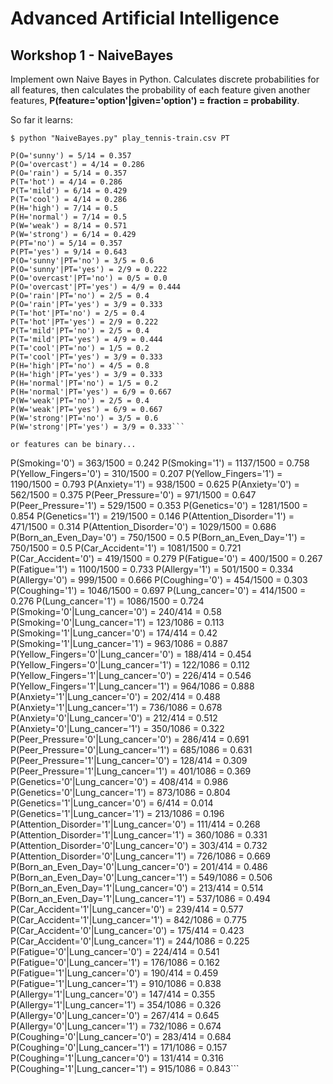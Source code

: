 # Advanced Artificial Intelligence

## Workshop 1 - NaiveBayes

Implement own Naive Bayes in Python. Calculates discrete probabilities for all features, then calculates the probability of each feature given another features, **P(feature='option'|given='option') = fraction = probability**.

So far it learns:

```$ python "NaiveBayes.py" play_tennis-train.csv PT```

```
P(O='sunny') = 5/14 = 0.357
P(O='overcast') = 4/14 = 0.286
P(O='rain') = 5/14 = 0.357
P(T='hot') = 4/14 = 0.286
P(T='mild') = 6/14 = 0.429
P(T='cool') = 4/14 = 0.286
P(H='high') = 7/14 = 0.5
P(H='normal') = 7/14 = 0.5
P(W='weak') = 8/14 = 0.571
P(W='strong') = 6/14 = 0.429
P(PT='no') = 5/14 = 0.357
P(PT='yes') = 9/14 = 0.643
P(O='sunny'|PT='no') = 3/5 = 0.6
P(O='sunny'|PT='yes') = 2/9 = 0.222
P(O='overcast'|PT='no') = 0/5 = 0.0
P(O='overcast'|PT='yes') = 4/9 = 0.444
P(O='rain'|PT='no') = 2/5 = 0.4
P(O='rain'|PT='yes') = 3/9 = 0.333
P(T='hot'|PT='no') = 2/5 = 0.4
P(T='hot'|PT='yes') = 2/9 = 0.222
P(T='mild'|PT='no') = 2/5 = 0.4
P(T='mild'|PT='yes') = 4/9 = 0.444
P(T='cool'|PT='no') = 1/5 = 0.2
P(T='cool'|PT='yes') = 3/9 = 0.333
P(H='high'|PT='no') = 4/5 = 0.8
P(H='high'|PT='yes') = 3/9 = 0.333
P(H='normal'|PT='no') = 1/5 = 0.2
P(H='normal'|PT='yes') = 6/9 = 0.667
P(W='weak'|PT='no') = 2/5 = 0.4
P(W='weak'|PT='yes') = 6/9 = 0.667
P(W='strong'|PT='no') = 3/5 = 0.6
P(W='strong'|PT='yes') = 3/9 = 0.333```

or features can be binary...

```
P(Smoking='0') = 363/1500 = 0.242
P(Smoking='1') = 1137/1500 = 0.758
P(Yellow_Fingers='0') = 310/1500 = 0.207
P(Yellow_Fingers='1') = 1190/1500 = 0.793
P(Anxiety='1') = 938/1500 = 0.625
P(Anxiety='0') = 562/1500 = 0.375
P(Peer_Pressure='0') = 971/1500 = 0.647
P(Peer_Pressure='1') = 529/1500 = 0.353
P(Genetics='0') = 1281/1500 = 0.854
P(Genetics='1') = 219/1500 = 0.146
P(Attention_Disorder='1') = 471/1500 = 0.314
P(Attention_Disorder='0') = 1029/1500 = 0.686
P(Born_an_Even_Day='0') = 750/1500 = 0.5
P(Born_an_Even_Day='1') = 750/1500 = 0.5
P(Car_Accident='1') = 1081/1500 = 0.721
P(Car_Accident='0') = 419/1500 = 0.279
P(Fatigue='0') = 400/1500 = 0.267
P(Fatigue='1') = 1100/1500 = 0.733
P(Allergy='1') = 501/1500 = 0.334
P(Allergy='0') = 999/1500 = 0.666
P(Coughing='0') = 454/1500 = 0.303
P(Coughing='1') = 1046/1500 = 0.697
P(Lung_cancer='0') = 414/1500 = 0.276
P(Lung_cancer='1') = 1086/1500 = 0.724
P(Smoking='0'|Lung_cancer='0') = 240/414 = 0.58
P(Smoking='0'|Lung_cancer='1') = 123/1086 = 0.113
P(Smoking='1'|Lung_cancer='0') = 174/414 = 0.42
P(Smoking='1'|Lung_cancer='1') = 963/1086 = 0.887
P(Yellow_Fingers='0'|Lung_cancer='0') = 188/414 = 0.454
P(Yellow_Fingers='0'|Lung_cancer='1') = 122/1086 = 0.112
P(Yellow_Fingers='1'|Lung_cancer='0') = 226/414 = 0.546
P(Yellow_Fingers='1'|Lung_cancer='1') = 964/1086 = 0.888
P(Anxiety='1'|Lung_cancer='0') = 202/414 = 0.488
P(Anxiety='1'|Lung_cancer='1') = 736/1086 = 0.678
P(Anxiety='0'|Lung_cancer='0') = 212/414 = 0.512
P(Anxiety='0'|Lung_cancer='1') = 350/1086 = 0.322
P(Peer_Pressure='0'|Lung_cancer='0') = 286/414 = 0.691
P(Peer_Pressure='0'|Lung_cancer='1') = 685/1086 = 0.631
P(Peer_Pressure='1'|Lung_cancer='0') = 128/414 = 0.309
P(Peer_Pressure='1'|Lung_cancer='1') = 401/1086 = 0.369
P(Genetics='0'|Lung_cancer='0') = 408/414 = 0.986
P(Genetics='0'|Lung_cancer='1') = 873/1086 = 0.804
P(Genetics='1'|Lung_cancer='0') = 6/414 = 0.014
P(Genetics='1'|Lung_cancer='1') = 213/1086 = 0.196
P(Attention_Disorder='1'|Lung_cancer='0') = 111/414 = 0.268
P(Attention_Disorder='1'|Lung_cancer='1') = 360/1086 = 0.331
P(Attention_Disorder='0'|Lung_cancer='0') = 303/414 = 0.732
P(Attention_Disorder='0'|Lung_cancer='1') = 726/1086 = 0.669
P(Born_an_Even_Day='0'|Lung_cancer='0') = 201/414 = 0.486
P(Born_an_Even_Day='0'|Lung_cancer='1') = 549/1086 = 0.506
P(Born_an_Even_Day='1'|Lung_cancer='0') = 213/414 = 0.514
P(Born_an_Even_Day='1'|Lung_cancer='1') = 537/1086 = 0.494
P(Car_Accident='1'|Lung_cancer='0') = 239/414 = 0.577
P(Car_Accident='1'|Lung_cancer='1') = 842/1086 = 0.775
P(Car_Accident='0'|Lung_cancer='0') = 175/414 = 0.423
P(Car_Accident='0'|Lung_cancer='1') = 244/1086 = 0.225
P(Fatigue='0'|Lung_cancer='0') = 224/414 = 0.541
P(Fatigue='0'|Lung_cancer='1') = 176/1086 = 0.162
P(Fatigue='1'|Lung_cancer='0') = 190/414 = 0.459
P(Fatigue='1'|Lung_cancer='1') = 910/1086 = 0.838
P(Allergy='1'|Lung_cancer='0') = 147/414 = 0.355
P(Allergy='1'|Lung_cancer='1') = 354/1086 = 0.326
P(Allergy='0'|Lung_cancer='0') = 267/414 = 0.645
P(Allergy='0'|Lung_cancer='1') = 732/1086 = 0.674
P(Coughing='0'|Lung_cancer='0') = 283/414 = 0.684
P(Coughing='0'|Lung_cancer='1') = 171/1086 = 0.157
P(Coughing='1'|Lung_cancer='0') = 131/414 = 0.316
P(Coughing='1'|Lung_cancer='1') = 915/1086 = 0.843```